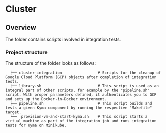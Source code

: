 # Cluster

## Overview

The folder contains scripts involved in integration tests.

### Project structure

<!-- Update the folder structure each time you modify it. -->

The structure of the folder looks as follows:

```
  ├── cluster-integration                # Scripts for the cleanup of Google Cloud Platform (GCP) objects after completion of integration tests.             
  ├── library.sh                         # This script is used as an integral part of other scripts, for example by the "pipeline.sh" script. With proper parameters defined, it authenticates you to GCP and sets up the Docker-in-Docker environment.
  ├── pipeline.sh                        # This script builds and tests a given Kyma component by running the respective "Makefile" target.
  └──  provision-vm-and-start-kyma.sh    # This script starts a virtual machine as part of the integration job and runs integration tests for Kyma on Minikube.

```
